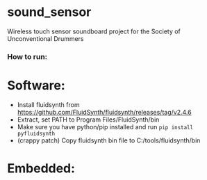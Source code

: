 # sound_sensor
Wireless touch sensor soundboard project for the Society of Unconventional Drummers

### How to run:

# Software:

* Install fluidsynth from https://github.com/FluidSynth/fluidsynth/releases/tag/v2.4.6
* Extract, set PATH to Program Files/FluidSynth/bin
* Make sure you have python/pip installed and run `pip install pyfluidsynth`
* (crappy patch) Copy fluidsynth bin file to C:/tools/fluidsynth/bin

# Embedded:
